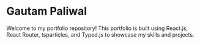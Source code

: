 # Gautam Paliwal

Welcome to my portfolio repository! This portfolio is built using React.js, React Router, tsparticles, and Typed.js to showcase my skills and projects.
